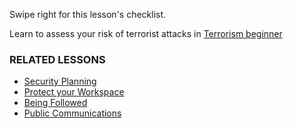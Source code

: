 [Title]: # (What now?)
[Order]: # (7)

Swipe right for this lesson's checklist. 

Learn to assess your risk of terrorist attacks in [Terrorism beginner](umbrella://incident-response/terrorism/beginner)

### RELATED LESSONS

*   [Security Planning](umbrella://lesson/security-planning)
*   [Protect your Workspace](umbrella://lesson/protect-your-workspace) 
*   [Being Followed](umbrella://work/being-followed/beginner)
*   [Public Communications](umbrella://work/public-communications)
